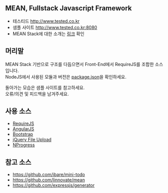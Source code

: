 ## MEAN, Fullstack Javascript Framework

* 테스티드 <http://www.tested.co.kr>
* 샘플 사이트 <http://www.tested.co.kr:8080>
* MEAN Stack에 대한 소개는 [링크](http://mobicon.tistory.com/384) 확인


## 머리말

MEAN Stack 기반으로 구조를 다듬으면서 Front-End에서 RequireJS를 조합한 소스입니다.  
NodeJS에서 사용된 모듈과 버전은 [package.json](package.json)을 확인하세요.

돌아가는 모습은 샘플 사이트를 참고하세요.  
오류/의견 및 피드백을 남겨주세요.


## 사용 소스

* [RequireJS](http://requirejs.org)
* [AngularJS](http://codeigniter.com)
* [Bootstrap](http://getbootstrap.com)
* [jQuery File Upload](http://blueimp.github.io/jQuery-File-Upload)
* [NProgress](http://ricostacruz.com/nprogress)


## 참고 소스

* <https://github.com/ibare/mini-todo>
* <https://github.com/linnovate/mean>
* <https://github.com/expressjs/generator>